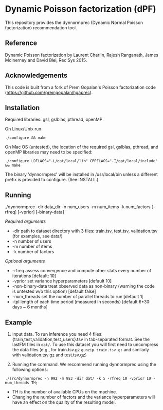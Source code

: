 Dynamic Poisson factorization (dPF)
===================================

This repository provides the dynnormprec (Dynamic Normal Poisson factorization) recommendation tool.

Reference
---------

Dynamic Poisson factorization
by Laurent Charlin, Rajesh Ranganath, James McInerney and David Blei,
Rec'Sys 2015.

Acknowledgements
----------------

This code is built from a fork of Prem Gopalan's Poisson factorization
code (https://github.com/premgopalan/hgaprec).


Installation
------------

Required libraries: gsl, gslblas, pthread, openMP

On Linux/Unix run

 `./configure && make`

On Mac OS (untested), the location of the required gsl, gslblas, pthread,
and openMP libraries may need to be specified:

 `./configure LDFLAGS="-L/opt/local/lib" CPPFLAGS="-I/opt/local/include" && make` 

The binary 'dynnormprec' will be installed in /usr/local/bin unless a
different prefix is provided to configure. (See INSTALL.)


Running
-------

./dynnormprec -dir data\_dir -n num\_users -m num\_items -k num\_factors [-rfreq] [-vprior] [-binary-data]

*Required arguments*

- -dir <string>    path to dataset directory with 3 files:
   		    train.tsv, test.tsv, validation.tsv
		    (for examples, see data/)
- -n <int>	  number of users
- -m <int>	  number of items
- -k <int>	  number of factors
   
*Optional arguments*

- -rfreq <int>	  assess convergence and compute other stats every <int> number of iterations
		  [default: 10]
- -vprior         set variance hyperparameters [default 10]
- -non-binary-data	  treat observed data as non-binary (warning the code is untested w/o this option) [default false]
- -num_threads    set the number of parallel threads to run [default 1]
- -tpl            length of each time period (measured in seconds) [default 6*30 days ~ 6 months]

Example
--------

1. Input data. To run inference you need 4 files: {train,test,validation,test_users}.tsv in tab-separated format.
   See the lastFM files in `dat/`. To use this dataset you will first need
   to uncompress the data files (e.g., for train.tsv.gz `gunzip
   train.tsv.gz` and similarly with validation.tsv.gz and test.tsv.gz)

2. Running the command. We recommend running dynnormprec using the following options:

 `./src/dynnormprec -n 992 -m 983 -dir dat/ -k 5 -rfreq 10 -vprior 10 -num_threads TH;`

  - TH is the number of available CPUs on the machine.
  - Changing the number of factors and the variance hyperparameters will
      have an effect on the quality of the resulting model.
